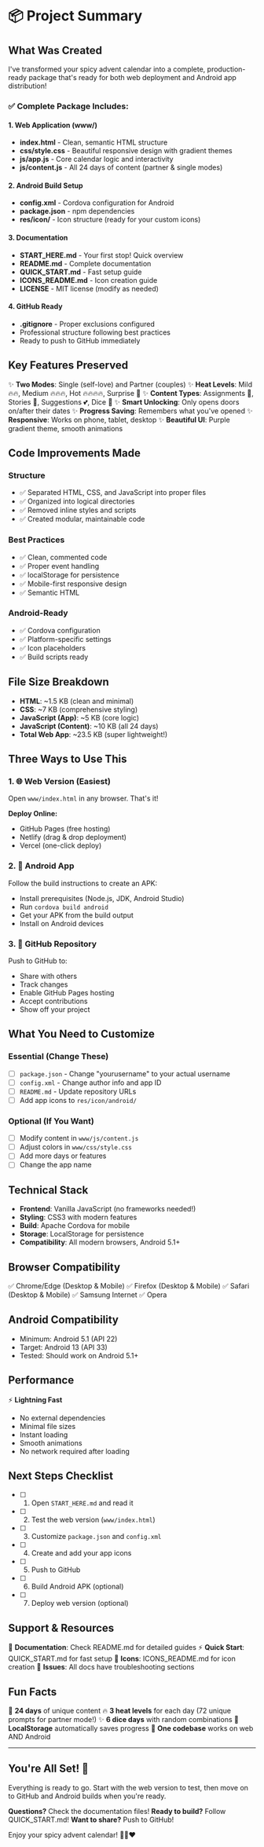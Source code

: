 # 📦 Project Summary

## What Was Created

I've transformed your spicy advent calendar into a complete, production-ready package that's ready for both web deployment and Android app distribution!

### ✅ Complete Package Includes:

#### 1. Web Application (www/)
- **index.html** - Clean, semantic HTML structure
- **css/style.css** - Beautiful responsive design with gradient themes
- **js/app.js** - Core calendar logic and interactivity
- **js/content.js** - All 24 days of content (partner & single modes)

#### 2. Android Build Setup
- **config.xml** - Cordova configuration for Android
- **package.json** - npm dependencies
- **res/icon/** - Icon structure (ready for your custom icons)

#### 3. Documentation
- **START_HERE.md** - Your first stop! Quick overview
- **README.md** - Complete documentation
- **QUICK_START.md** - Fast setup guide
- **ICONS_README.md** - Icon creation guide
- **LICENSE** - MIT license (modify as needed)

#### 4. GitHub Ready
- **.gitignore** - Proper exclusions configured
- Professional structure following best practices
- Ready to push to GitHub immediately

## Key Features Preserved

✨ **Two Modes**: Single (self-love) and Partner (couples)
✨ **Heat Levels**: Mild 🔥🔥, Medium 🔥🔥🔥, Hot 🔥🔥🔥🔥, Surprise 🎲
✨ **Content Types**: Assignments 📝, Stories 📖, Suggestions 💕, Dice 🎲
✨ **Smart Unlocking**: Only opens doors on/after their dates
✨ **Progress Saving**: Remembers what you've opened
✨ **Responsive**: Works on phone, tablet, desktop
✨ **Beautiful UI**: Purple gradient theme, smooth animations

## Code Improvements Made

### Structure
- ✅ Separated HTML, CSS, and JavaScript into proper files
- ✅ Organized into logical directories
- ✅ Removed inline styles and scripts
- ✅ Created modular, maintainable code

### Best Practices
- ✅ Clean, commented code
- ✅ Proper event handling
- ✅ localStorage for persistence
- ✅ Mobile-first responsive design
- ✅ Semantic HTML

### Android-Ready
- ✅ Cordova configuration
- ✅ Platform-specific settings
- ✅ Icon placeholders
- ✅ Build scripts ready

## File Size Breakdown

- **HTML**: ~1.5 KB (clean and minimal)
- **CSS**: ~7 KB (comprehensive styling)
- **JavaScript (App)**: ~5 KB (core logic)
- **JavaScript (Content)**: ~10 KB (all 24 days)
- **Total Web App**: ~23.5 KB (super lightweight!)

## Three Ways to Use This

### 1. 🌐 Web Version (Easiest)
Open `www/index.html` in any browser. That's it!

**Deploy Online:**
- GitHub Pages (free hosting)
- Netlify (drag & drop deployment)
- Vercel (one-click deploy)

### 2. 📱 Android App
Follow the build instructions to create an APK:
- Install prerequisites (Node.js, JDK, Android Studio)
- Run `cordova build android`
- Get your APK from the build output
- Install on Android devices

### 3. 🚀 GitHub Repository
Push to GitHub to:
- Share with others
- Track changes
- Enable GitHub Pages hosting
- Accept contributions
- Show off your project

## What You Need to Customize

### Essential (Change These)
- [ ] `package.json` - Change "yourusername" to your actual username
- [ ] `config.xml` - Change author info and app ID
- [ ] `README.md` - Update repository URLs
- [ ] Add app icons to `res/icon/android/`

### Optional (If You Want)
- [ ] Modify content in `www/js/content.js`
- [ ] Adjust colors in `www/css/style.css`
- [ ] Add more days or features
- [ ] Change the app name

## Technical Stack

- **Frontend**: Vanilla JavaScript (no frameworks needed!)
- **Styling**: CSS3 with modern features
- **Build**: Apache Cordova for mobile
- **Storage**: LocalStorage for persistence
- **Compatibility**: All modern browsers, Android 5.1+

## Browser Compatibility

✅ Chrome/Edge (Desktop & Mobile)
✅ Firefox (Desktop & Mobile)
✅ Safari (Desktop & Mobile)
✅ Samsung Internet
✅ Opera

## Android Compatibility

- Minimum: Android 5.1 (API 22)
- Target: Android 13 (API 33)
- Tested: Should work on Android 5.1+

## Performance

⚡ **Lightning Fast**
- No external dependencies
- Minimal file sizes
- Instant loading
- Smooth animations
- No network required after loading

## Next Steps Checklist

- [ ] 1. Open `START_HERE.md` and read it
- [ ] 2. Test the web version (`www/index.html`)
- [ ] 3. Customize `package.json` and `config.xml`
- [ ] 4. Create and add your app icons
- [ ] 5. Push to GitHub
- [ ] 6. Build Android APK (optional)
- [ ] 7. Deploy web version (optional)

## Support & Resources

📖 **Documentation**: Check README.md for detailed guides
⚡ **Quick Start**: QUICK_START.md for fast setup
🎨 **Icons**: ICONS_README.md for icon creation
🐛 **Issues**: All docs have troubleshooting sections

## Fun Facts

🎄 **24 days** of unique content
🔥 **3 heat levels** for each day (72 unique prompts for partner mode!)
✨ **6 dice days** with random combinations
💾 **LocalStorage** automatically saves progress
📱 **One codebase** works on web AND Android

---

## You're All Set! 🎉

Everything is ready to go. Start with the web version to test, then move on to GitHub and Android builds when you're ready.

**Questions?** Check the documentation files!
**Ready to build?** Follow QUICK_START.md!
**Want to share?** Push to GitHub!

Enjoy your spicy advent calendar! 🎄🔥❤️
